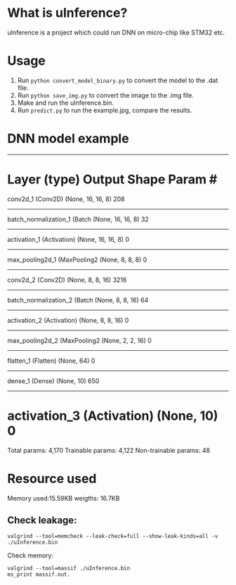 # What is uInference?
uInference is a project which could run DNN on micro-chip like STM32 etc.

# Usage
1. Run `python convert_model_binary.py` to convert the model to the .dat file.
2. Run `python save_img.py` to convert the image to the .img file.
3. Make and run the uInference.bin.
4. Run `predict.py` to run the example.jpg, compare the results.

# DNN model example
_________________________________________________________________
Layer (type)                 Output Shape              Param #   
=================================================================
conv2d_1 (Conv2D)            (None, 16, 16, 8)         208       
_________________________________________________________________
batch_normalization_1 (Batch (None, 16, 16, 8)         32        
_________________________________________________________________
activation_1 (Activation)    (None, 16, 16, 8)         0         
_________________________________________________________________
max_pooling2d_1 (MaxPooling2 (None, 8, 8, 8)           0         
_________________________________________________________________
conv2d_2 (Conv2D)            (None, 8, 8, 16)          3216      
_________________________________________________________________
batch_normalization_2 (Batch (None, 8, 8, 16)          64        
_________________________________________________________________
activation_2 (Activation)    (None, 8, 8, 16)          0         
_________________________________________________________________
max_pooling2d_2 (MaxPooling2 (None, 2, 2, 16)          0         
_________________________________________________________________
flatten_1 (Flatten)          (None, 64)                0         
_________________________________________________________________
dense_1 (Dense)              (None, 10)                650       
_________________________________________________________________
activation_3 (Activation)    (None, 10)                0         
=================================================================
Total params: 4,170
Trainable params: 4,122
Non-trainable params: 48

# Resource used
Memory used:15.59KB 
weigths: 16.7KB

## Check leakage:
```
valgrind --tool=memcheck --leak-check=full --show-leak-kinds=all -v ./uInference.bin
```
Check memory:
```
valgrind --tool=massif ./uInference.bin
ms_print massif.out.
```
